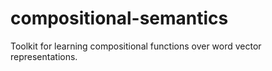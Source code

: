 compositional-semantics
=======================

Toolkit for learning compositional functions over word vector representations. 

